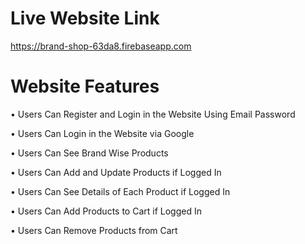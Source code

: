 # Live Website Link

https://brand-shop-63da8.firebaseapp.com

# Website Features

• Users Can Register and Login in the Website Using Email Password

• Users Can Login in the Website via Google

• Users Can See Brand Wise Products

• Users Can Add and Update Products if Logged In

• Users Can See Details of Each Product if Logged In

• Users Can Add Products to Cart if Logged In

• Users Can Remove Products from Cart
